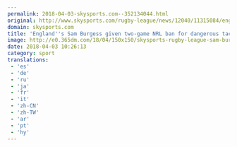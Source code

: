 ```yaml
---
permalink: 2018-04-03-skysports.com--352134044.html
original: http://www.skysports.com/rugby-league/news/12040/11315084/englands-sam-burgess-given-two-game-nrl-ban-for-dangerous-tackle
domain: skysports.com
title: 'England''s Sam Burgess given two-game NRL ban for dangerous tackle'
image: http://e0.365dm.com/18/04/150x150/skysports-rugby-league-sam-burgess_4272109.jpg
date: 2018-04-03 10:26:13
category: sport
translations: 
 - 'es'
 - 'de'
 - 'ru'
 - 'ja'
 - 'fr'
 - 'it'
 - 'zh-CN'
 - 'zh-TW'
 - 'ar'
 - 'pt'
 - 'hy'
---
```


